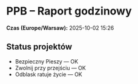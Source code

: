 # PPB – Raport godzinowy
**Czas (Europe/Warsaw):** 2025-10-02 15:26

## Status projektów
- Bezpieczny Pieszy — OK
- Zwolnij przy przejściu — OK
- Odblask ratuje życie — OK

